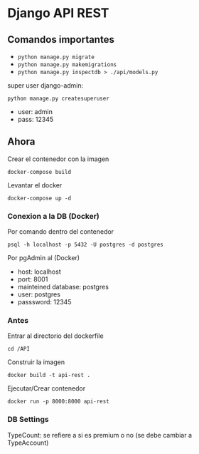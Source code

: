 # Django API REST

## Comandos importantes

- `python manage.py migrate`
- `python manage.py makemigrations`
- `python manage.py inspectdb > ./api/models.py`

super user django-admin:

`python manage.py createsuperuser`

- user: admin
- pass: 12345

## Ahora

Crear el contenedor con la imagen

`docker-compose build`

Levantar el docker

`docker-compose up -d`

### Conexion a la DB (Docker)

Por comando dentro del contenedor

`psql -h localhost -p 5432 -U postgres -d postgres`

Por pgAdmin al (Docker)

- host: localhost
- port: 8001
- mainteined database: postgres
- user: postgres
- passsword: 12345

### Antes

Entrar al directorio del dockerfile

`cd /API`

Construir la imagen

`docker build -t api-rest .`

Ejecutar/Crear contenedor

`docker run -p 8000:8000 api-rest`

### DB Settings

TypeCount: se refiere a si es premium o no (se debe cambiar a TypeAccount)
